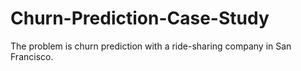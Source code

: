 # Churn-Prediction-Case-Study

The problem is churn prediction with a ride-sharing company in San Francisco.
